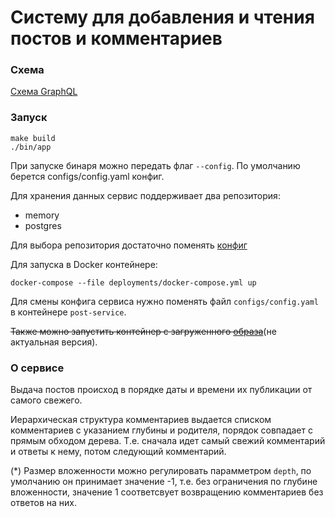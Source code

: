 # Систему для добавления и чтения постов и комментариев

### Схема

[Схема GraphQL](./api/graphql/schema.graphql)

### Запуск

```
make build
./bin/app
```

При запуске бинаря можно передать флаг `--config`. По умолчанию берется configs/config.yaml конфиг.

Для хранения данных сервис поддерживает два репозитория:
- memory
- postgres

Для выбора репозитория достаточно поменять [конфиг](./configs/config.yaml)

Для запуска в Docker контейнере:
```
docker-compose --file deployments/docker-compose.yml up
```

Для смены конфига сервиса нужно поменять файл `configs/config.yaml` в контейнере `post-service`.

~~Также можно запустить контейнер с загруженного [образа](https://hub.docker.com/r/gvidoj/post-service)~~(не актуальная версия).

### О сервисе
Выдача постов происход в порядке даты и времени их публикации от самого свежего.

Иерархическая структура комментариев выдается списком комментариев с указанием глубины и родителя, порядок совпадает с прямым обходом дерева. Т.е. сначала идет самый свежий комментарий и ответы к нему, потом следующий комментарий.

(*) Размер вложенности можно регулировать парамметром `depth`, по умолчанию он принимает значение  -1, т.е. без ограничения по глубине вложенности, значение 1 соответсвует возвращению комментариев без ответов на них.
